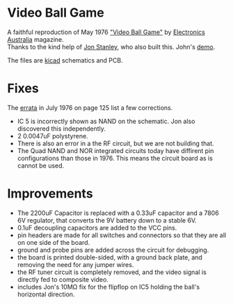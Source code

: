 # Video Ball Game
A faithful reproduction of  May 1976 ["Video Ball Game"](https://archive.org/details/EA1976/EA%201976-05%20May/page/n39/mode/2up) by [Electronics Australia](https://en.wikipedia.org/wiki/Electronics_Australia) magazine.  
Thanks to the kind help of [Jon Stanley](https://www.electronixandmore.com/projects/pong/index.html), who also built this. John's [demo](https://vimeo.com/801468536).  

The files are [kicad](https://www.kicad.org/) schematics and PCB.

# Fixes
The [errata](https://archive.org/details/EA1976/EA%201976-07%20July/page/n125/mode/2up) in July 1976 on page 125 list a few corrections.
* IC 5 is incorrectly shown as NAND on the schematic. Jon also discovered this independently.
* 2 0.0047uF polystyrene.
* There is also an error in a the RF circuit, but we are not building that.
* The Quad NAND and NOR integrated circuits today have diffirent pin configurations than those in 1976. This means the circuit board as is cannot be used.

# Improvements
* The 2200uF Capacitor is replaced with a 0.33uF capacitor and a 7806 6V regulator, that converts the 9V battery down to a stable 6V.
* 0.1uF decoupling capacitors are added to the VCC pins.
* pin headers are made for all switches and connectors so that they are all on one side of the board.
* ground and probe pins are added across the circuit for debugging.
* the board is printed double-sided, with a ground back plate, and removing the need for any jumper wires.
* the RF tuner circuit is completely removed, and the video signal is directly fed to composite video.
* includes Jon's 10MΩ fix for the flipflop on IC5 holding the ball's horizontal direction.
